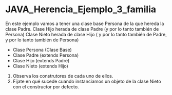 # JAVA_Herencia_Ejemplo_3_familia

En este ejemplo vamos a tener una clase base Persona de la que hereda
 la clase Padre. Clase Hijo herada de clase Padre (y por lo tanto también de Persona)
 Clase Nieto herada de clase Hijo ( y por lo tanto también de Padre, y por lo tanto también de Persona)

 - Clase Persona (Clase Base)
 - Clase Padre (extends Persona)
 - Clase Hijo (extends Padre)
 - Clase Nieto (extends Hijo)
 
 1. Observa los construtores de cada uno de ellos. 
 2. Fíjate en qué sucede cuando instanciamos un objeto de la clase Nieto con el constructor por defecto.